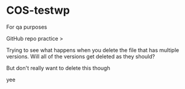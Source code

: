 # COS-testwp
For qa purposes


<!html>
<head> GitHub repo practice >
</head>


Trying to see what happens when you delete the file that has multiple versions. Will all of the versions get deleted as they should?

But don't really want to delete this though



yee